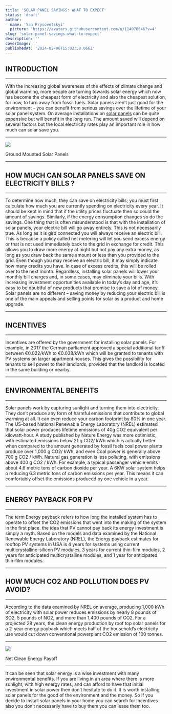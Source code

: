 ```yaml
---
title: 'SOLAR PANEL SAVINGS: WHAT TO EXPECT'
status: 'draft'
author:
  name: 'Yan Prysovetskyi'
  picture: 'https://avatars.githubusercontent.com/u/114078546?v=4'
slug: 'solar-panel-savings-what-to-expect'
description: ''
coverImage: ''
publishedAt: '2024-02-06T15:02:58.066Z'
---
```


## **INTRODUCTION**

---

With the increasing global awareness of the effects of climate change and global warming, more people are turning towards solar energy which now has become the cheapest form of electricity and also the cheapest solution, for now, to turn away from fossil fuels. Solar panels aren’t just good for the environment – you can benefit from serious savings over the lifetime of your solar panel system. On average installations on [solar panels](https://ae-solar.com/) can be quite expensive but will benefit in the long run. The amount saved will depend on several factors but the local electricity rates play an important role in how much can solar save you.

---

[![](https://ae-solar.com/wp-content/uploads/2021/08/Solar-panels-in-electric-plant-335783-1024x683.jpg)](https://ae-solar.com/solar-panel-savings-what-to-expect/)

Ground Mounted Solar Panels

---

## **HOW MUCH CAN SOLAR PANELS SAVE ON ELECTRICITY BILLS ?**

---

To determine how much, they can save on electricity bills; you must first calculate how much you are currently spending on electricity every year. It should be kept in mind that if the utility prices fluctuate then so could the amount of savings. Similarly, if the energy consumption changes so do the savings. One thing that is often misunderstood is that with the installation of solar panels, your electric bill will go away entirely. This is not necessarily true. As long as it is gird connected you will always receive an electric bill. This is because a policy called net metering will let you send excess energy or that is not used immediately back to the grid in exchange for credit. This allows you to draw more energy at night but not pay any extra money, as long as you draw back the same amount or less than you provided to the grid. Even though you may receive an electric bill, it may simply indicate how many credits you have. In case of excess credits, this will be rolled over to the next month. Regardless, installing solar panels will lower your monthly bill charges and, in some cases, may eliminate your bills. With increasing investment opportunities available in today’s day and age, it’s easy to be doubtful of new products that promise to save a lot of money. Solar panels are no different – saving money by reducing your electric bill is one of the main appeals and selling points for solar as a product and home upgrade.

---

## **INCENTIVES**

---

Incentives are offered by the government for installing solar panels. For example, in 2017 the German parliament approved a special additional tariff between €0.022/kWh to €0.038/kWh which will be granted to tenants with PV systems on larger apartment houses. This gives the possibility for tenants to sell power to their landlords, provided that the landlord is located in the same building or nearby.

---

## **ENVIRONMENTAL BENEFITS**

---

Solar panels work by capturing sunlight and turning them into electricity. They don’t produce any form of harmful emissions that contribute to global warming at all. It can even reduce your carbon footprint by 80% in one year. The US-based National Renewable Energy Laboratory (NREL) estimated that solar power produces lifetime emissions of 40g CO2 equivalent per kilowatt-hour. A study published by Nature Energy was more optimistic, with estimated emissions below 21 g CO2/ kWh which is actually better when compared to the amount generated by fossil fuels coal power plants produce over 1,000 g CO2/ kWh, and even Coal power is generally above 700 g CO2 / kWh. Natural gas generation is less polluting, with emissions above 400 g CO2 / kWh. For example, a typical passenger vehicle emits about 4.6 metric tons of carbon dioxide per year. A 6KW solar system helps o reducing 6.3 metric tons of carbon emissions per year. This means it can comfortably offset the emissions produced by one vehicle in a year.

---

## **ENERGY PAYBACK FOR PV**

---

The term Energy payback refers to how long the installed system has to operate to offset the CO2 emissions that went into the making of the system in the first place. the idea that PV cannot pay back its energy investment is simply a myth. Based on the models and data examined by the National Renewable Energy Laboratory (NREL), the Energy payback estimates for rooftop PV systems in USA is 4 years for systems using current multicrystalline-silicon PV modules, 3 years for current thin-film modules, 2 years for anticipated multicrystalline modules, and 1 year for anticipated thin-film modules.

---

## **HOW MUCH CO2 AND POLLUTION DOES PV AVOID?**

---

According to the data examined by NREL on average, producing 1,000 kWh of electricity with solar power reduces emissions by nearly 8 pounds of SO2, 5 pounds of NO2, and more than 1,400 pounds of CO2. For a projected 28 years, the clean energy production by roof top solar panels for a 2-year energy payback which meets half of the household’s electricity use would cut down conventional powerplant CO2 emission of 100 tonnes.

---

![](https://ae-solar.com/wp-content/uploads/2021/08/02-1-1024x537.png)

Net Clean Energy Payoff

---

It can be seen that solar energy is a wise investment with many environmental benefits. If you are living in an area where there is more sunlight, with high energy rates, and can afford to have that initial investment in solar power then don’t hesitate to do it. It is worth installing solar panels for the good of the environment and the money. So if you decide to install solar panels in your home you can search for incentives also you don’t necessarily have to buy them you can lease them too.